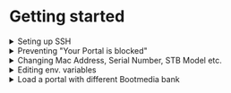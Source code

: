 # Getting started

<details>
<summary> Seting up SSH </summary>

 

- The shipped Firmware has port 22 open for SSH-Connections.

- This is not the case if you updated the Firmware from Settings.
(You can install one with the port 22 open from: [https://soft.infomir.com/](https://soft.infomir.com/))

- By default you can use user ```root``` and ```930920``` as user and password respectivly.

- You can change that to whatever you like, and/or set up SSH to use your public key.
    - ```ssh-copy-id -i ~/.ssh/mykey root@mag_stb_IP```
    - https://www.ssh.com/academy/ssh/copy-id

</details>



<details>

<summary> Preventing "Your Portal is blocked" </summary>

- Infomir will try to connet to different domains to get a list of blocked portals.

- Download Portal domains to a file.
    - Then it will be saved to ```/mnt/Userfs/data/ad.json```
- You can create a script to remove this file on every boot.

- Open up ```vi``` to edit ```/etc/hosts```
    - ```bash vi /etc/hosts```
    - add following domains there:
    - ```0.0.0.0 stat.infomir.com```
    - ```0.0.0.0 <your STB model>.dbcs.infomir.com```

    - # If this does not do anything, alternate the NAND. 


</details>

<details>

<details>

 <summary> Create a backup of the file first </summary>

 ```scp /path/to/rdir_backup.sh  root@MAG_IP_ADDRES:/usr/local/share/app/bin/rdir.sh```

</details>
 
<summary> Changing Mac Address, Serial Number, STB Model etc. </summary>

### Printing current values
- Print current MACAddres with:
    - ```/bin/sh /usr/local/share/app/bin/rdir.sh MACAddress```
 
 
- Print current Model with:

    - ```/bin/sh /usr/local/share/app/bin/rdir.sh Model```

### Changing MACAddress
- Open up ```vi``` to edit ```/usr/local/share/app/bin/rdir.sh```
    - Find this line:  
    
      ```dd if=/dev/$device bs=1 count=32 skip=$(($shft+32)) 2>/dev/null | strings -n1 | awk '{printf ("%s", $0); exit;}'```  
      and edit it to wanted MACAddres, see below.  
        
        
        
    - ``` dd if=/dev/$device bs=1 count=32 skip=$(($shft+32)) 2>/dev/null | strings -n1 | awk '{printf ("00:1A:79:00:00:00"); exit;}' ```



</details>

 
<details>

 <summary> Editing env. variables </summary>

 ### Printing env. varibles
 ```fw_printenv```
 
 ### Changing env. variables
 You can change all the variables above  
 and [more](https://wiki.infomir.eu/eng/set-top-box/for-developers/stb-linux-webkit/customization/most-used-variables)  
    ```fw_setenv portal2 http://example.org/c```
 
</details>

<details>
   <summary> Load a portal with different Bootmedia bank </summary>

   ```cd /usr/local/share/app```  
   ```./run.sh $PORTAL_TO_LOAD "file:///usr/local/share/app/web/system/pages/loader/index.html?bootmedia=bank0"```  
    Where bootmedia can be ```bank0``` or ```bank1```
 
</details>
